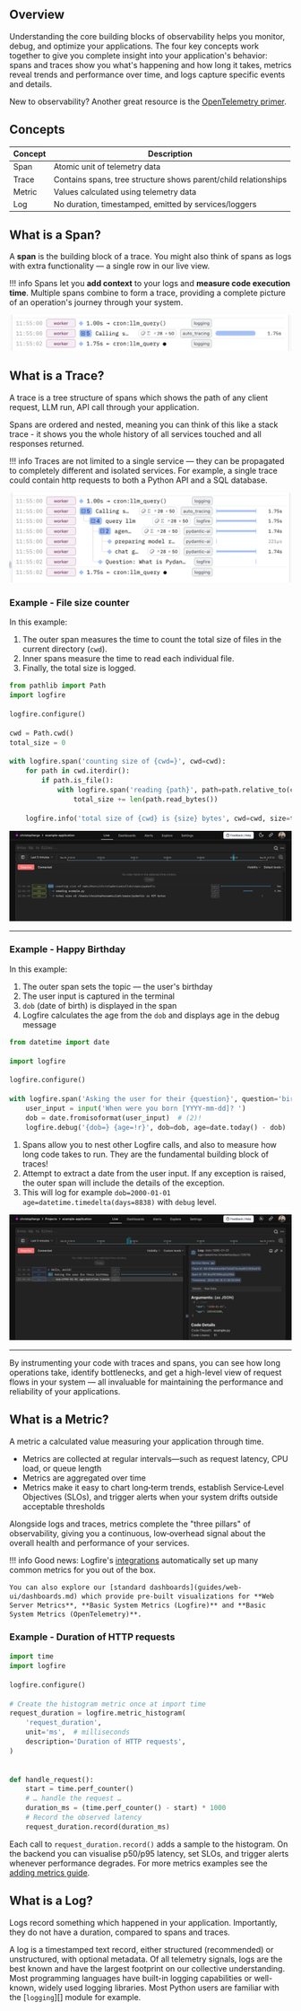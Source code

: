 ## Overview

Understanding the core building blocks of observability helps you monitor, debug, and optimize your applications. The four key concepts work together to give you complete insight into your application's behavior: spans and traces show you what's happening and how long it takes, metrics reveal trends and performance over time, and logs capture specific events and details. 

New to observability? Another great resource is the [OpenTelemetry primer](https://opentelemetry.io/docs/concepts/observability-primer/). 

## Concepts

| Concept   | Description  |
|-----------|--------------|
| Span | Atomic unit of telemetry data |
| Trace | Contains spans, tree structure shows parent/child relationships |
| Metric | Values calculated using telemetry data |
| Log | No duration, timestamped, emitted by services/loggers |


## What is a Span?

A **span** is the building block of a trace. You might also think of spans as logs with extra functionality — a single row in our live view.

!!! info
    Spans let you **add context** to your logs and **measure code execution time**. Multiple spans combine to form a trace, providing a complete picture of an operation's journey through your system.

![Spans](images/concepts/spans.png)

## What is a Trace?

A trace is a tree structure of spans which shows the path of any client request, LLM run, API call through your application. 

Spans are ordered and nested, meaning you can think of this like a stack trace - it shows you the whole history of all services touched and all responses returned. 

!!! info
    Traces are not limited to a single service — they can be propagated to completely different and isolated services. For example, a single trace could contain http requests to both a Python API and a SQL database.

![Trace](images/concepts/trace.png)


### Example - File size counter

In this example:

1. The outer span measures the time to count the total size of files in the current directory (`cwd`).
2. Inner spans measure the time to read each individual file.
3. Finally, the total size is logged.

```py
from pathlib import Path
import logfire

logfire.configure()

cwd = Path.cwd()
total_size = 0

with logfire.span('counting size of {cwd=}', cwd=cwd):
    for path in cwd.iterdir():
        if path.is_file():
            with logfire.span('reading {path}', path=path.relative_to(cwd)):
                total_size += len(path.read_bytes())

    logfire.info('total size of {cwd} is {size} bytes', cwd=cwd, size=total_size)
```

![Counting size of loaded files screenshot](images/logfire-screenshot-first-steps-load-files.png)

---

### Example - Happy Birthday

In this example:

1. The outer span sets the topic — the user's birthday
2. The user input is captured in the terminal
3. `dob` (date of birth) is displayed in the span
3. Logfire calculates the age from the `dob` and displays age in the debug message

```py
from datetime import date

import logfire

logfire.configure()

with logfire.span('Asking the user for their {question}', question='birthday'):  # (1)!
    user_input = input('When were you born [YYYY-mm-dd]? ')
    dob = date.fromisoformat(user_input)  # (2)!
    logfire.debug('{dob=} {age=!r}', dob=dob, age=date.today() - dob)  # (3)!
```

1. Spans allow you to nest other Logfire calls, and also to measure how long code takes to run. They are the fundamental building block of traces!
2. Attempt to extract a date from the user input. If any exception is raised, the outer span will include the details of the exception.
3. This will log for example `dob=2000-01-01 age=datetime.timedelta(days=8838)` with `debug` level.

![Logfire hello world screenshot](images/index/logfire-screenshot-hello-world-age.png)

---

By instrumenting your code with traces and spans, you can see how long operations take, identify bottlenecks,
and get a high-level view of request flows in your system — all invaluable for maintaining the performance and
reliability of your applications.


## What is a Metric?

A metric a calculated value measuring your application through time.

- Metrics are collected at regular intervals—such as request latency, CPU load, or queue length
- Metrics are aggregated over time
- Metrics make it easy to chart long‑term trends, establish Service‑Level Objectives (SLOs), and trigger alerts when your system drifts outside acceptable thresholds 

Alongside logs and traces, metrics complete the "three pillars" of observability, giving you a continuous,
low‑overhead signal about the overall health and performance of your services.

!!! info
    Good news: Logfire's [integrations](integrations/index.md) automatically set up many common metrics for you out of the box. 
    
    You can also explore our [standard dashboards](guides/web-ui/dashboards.md) which provide pre-built visualizations for **Web Server Metrics**, **Basic System Metrics (Logfire)** and **Basic System Metrics (OpenTelemetry)**.
   

### Example - Duration of HTTP requests
   
```python
import time
import logfire

logfire.configure()

# Create the histogram metric once at import time
request_duration = logfire.metric_histogram(
    'request_duration',
    unit='ms',  # milliseconds
    description='Duration of HTTP requests',
)


def handle_request():
    start = time.perf_counter()
    # … handle the request …
    duration_ms = (time.perf_counter() - start) * 1000
    # Record the observed latency
    request_duration.record(duration_ms)
```

Each call to `request_duration.record()` adds a sample to the histogram. On the backend you can visualise
p50/p95 latency, set SLOs, and trigger alerts whenever performance degrades. For more metrics examples
see the [adding metrics guide](guides/onboarding-checklist/add-metrics.md).

## What is a Log?

Logs record something which happened in your application. Importantly, they do not have a duration, compared to spans and traces. 

A log is a timestamped text record, either structured (recommended) or unstructured, with optional metadata. Of all telemetry signals, logs are the best known and have the largest footprint on our collective understanding. Most programming languages have built-in logging capabilities or well-known, widely used logging libraries. Most Python users are familiar with the [`logging`][] module for example.

